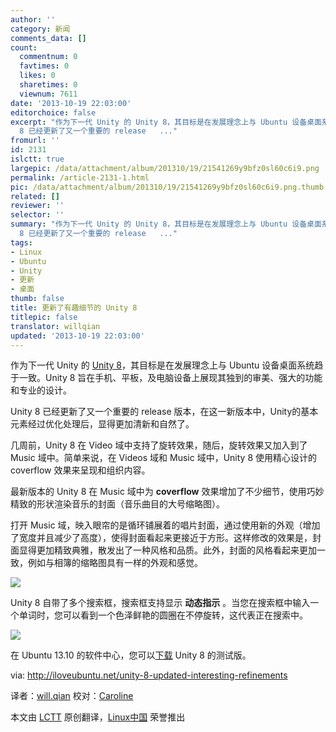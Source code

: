 ```yaml
---
author: ''
category: 新闻
comments_data: []
count:
  commentnum: 0
  favtimes: 0
  likes: 0
  sharetimes: 0
  viewnum: 7611
date: '2013-10-19 22:03:00'
editorchoice: false
excerpt: "作为下一代 Unity 的 Unity 8，其目标是在发展理念上与 Ubuntu 设备桌面系统趋于一致。Unity 8 旨在手机、平板，及电脑设备上展现其独到的审美、强大的功能和专业的设计。\r\nUnity
  8 已经更新了又一个重要的 release   ..."
fromurl: ''
id: 2131
islctt: true
largepic: /data/attachment/album/201310/19/21541269y9bfz0sl60c6i9.png
permalink: /article-2131-1.html
pic: /data/attachment/album/201310/19/21541269y9bfz0sl60c6i9.png.thumb.jpg
related: []
reviewer: ''
selector: ''
summary: "作为下一代 Unity 的 Unity 8，其目标是在发展理念上与 Ubuntu 设备桌面系统趋于一致。Unity 8 旨在手机、平板，及电脑设备上展现其独到的审美、强大的功能和专业的设计。\r\nUnity
  8 已经更新了又一个重要的 release   ..."
tags:
- Linux
- Ubuntu
- Unity
- 更新
- 桌面
thumb: false
title: 更新了有趣细节的 Unity 8
titlepic: false
translator: willqian
updated: '2013-10-19 22:03:00'
---
```


作为下一代 Unity 的 [Unity 8](https://launchpad.net/unity8)，其目标是在发展理念上与 Ubuntu 设备桌面系统趋于一致。Unity 8 旨在手机、平板，及电脑设备上展现其独到的审美、强大的功能和专业的设计。


Unity 8 已经更新了又一个重要的 release 版本，在这一新版本中，Unity的基本元素经过优化处理后，显得更加清新和自然了。


几周前，Unity 8 在 Video 域中支持了旋转效果，随后，旋转效果又加入到了 Music 域中。简单来说，在 Videos 域和 Music 域中，Unity 8 使用精心设计的 coverflow 效果来呈现和组织内容。


最新版本的 Unity 8 在 Music 域中为 **coverflow** 效果增加了不少细节，使用巧妙精致的形状渲染音乐的封面（音乐曲目的大号缩略图）。


打开 Music 域，映入眼帘的是循环铺展着的唱片封面，通过使用新的外观（增加了宽度并且减少了高度），使得封面看起来更接近于方形。这样修改的效果是，封面显得更加精致典雅，散发出了一种风格和品质。此外，封面的风格看起来更加一致，例如与相簿的缩略图具有一样的外观和感觉。


![](/data/attachment/album/201310/19/21541269y9bfz0sl60c6i9.png) 


Unity 8 自带了多个搜索框，搜索框支持显示 **动态指示** 。当您在搜索框中输入一个单词时，您可以看到一个色泽鲜艳的圆圈在不停旋转，这代表正在搜索中。


 ![](/data/attachment/album/201310/19/2154146z3uuk7ze1g0xxo0.png)


在 Ubuntu 13.10 的软件中心，您可以[下载](apt://unity8) Unity 8 的测试版。


 


via: <http://iloveubuntu.net/unity-8-updated-interesting-refinements>


译者：[will.qian](https://github.com/willqian) 校对：[Caroline](https://github.com/carolinewuyan)


本文由 [LCTT](https://github.com/LCTT/TranslateProject) 原创翻译，[Linux中国](http://linux.cn/) 荣誉推出